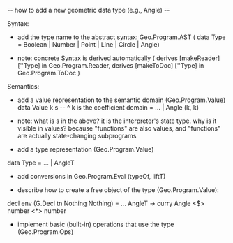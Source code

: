 -- how to add a new geometric data type (e.g., Angle) --

Syntax:

* add the type name to the abstract syntax:  Geo.Program.AST
  ( data Type = Boolean | Number | Point | Line | Circle | Angle)

* note: concrete Syntax is derived automatically
  ( derives [makeReader] [''Type]  in Geo.Program.Reader,
  derives [makeToDoc] [''Type]  in Geo.Program.ToDoc )

Semantics:

* add a value representation to the semantic domain (Geo.Program.Value)
 data Value k s  -- ^  k is the coefficient domain
    = ... | Angle (k, k)

* note: what is s in the above? it is the interpreter's state type.
why is it visible in values? because "functions" are also values,
and "functions" are actually state-changing subprograms

* add a type representation (Geo.Program.Value)

data Type = ... | AngleT

* add conversions in Geo.Program.Eval (typeOf, liftT)

* describe how to create a free object of the type (Geo.Program.Value):

decl env (G.Decl tn Nothing Nothing) = ...
      AngleT -> curry Angle <$> number <*> number

* implement basic (built-in) operations that use the type (Geo.Program.Ops)

